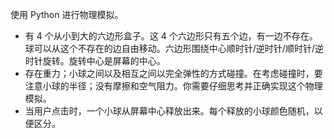 使用 Python 进行物理模拟。
- 有 4 个从小到大的六边形盒子。这 4 个六边形只有五个边，有一边不存在。球可以从这个不存在的边自由移动。六边形围绕中心顺时针/逆时针/顺时针/逆时针旋转。旋转中心是屏幕的中心。
- 存在重力；小球之间以及相互之间以完全弹性的方式碰撞。在考虑碰撞时，要注意小球的半径；没有摩擦和空气阻力。你需要仔细思考并正确实现这个物理模拟。
- 当用户点击时，一个小球从屏幕中心释放出来。每个释放的小球颜色随机，以便区分。
